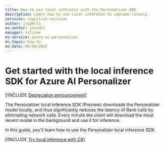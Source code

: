 ```yaml
---
title: How to use local inference with the Personalizer SDK
description: Learn how to use local inference to improve latency.
services: cognitive-services
author: jcodella
ms.author: jacodel
manager: nitinme
ms.service: azure-ai-personalizer
ms.topic: how-to
ms.date: 09/06/2022
---
```


# Get started with the local inference SDK for Azure AI Personalizer

[!INCLUDE [Deprecation announcement](/includes/deprecation.md)]

The Personalizer local inference SDK (Preview) downloads the Personalizer model locally, and thus significantly reduces the latency of Rank calls by eliminating network calls. Every minute the client will download the most recent model in the background and use it for inference.

In this guide, you'll learn how to use the Personalizer local inference SDK.

[!INCLUDE [Try local inference with C#](./includes/quickstart-local-inference-csharp.md)]
